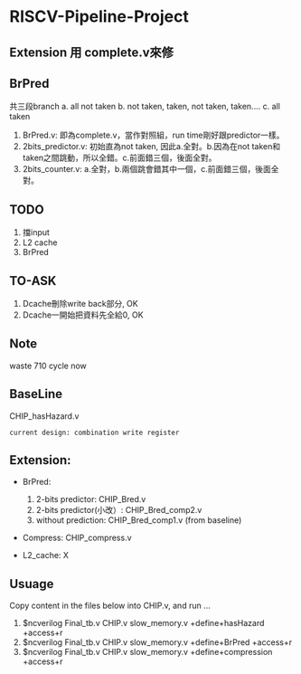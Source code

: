 # RISCV-Pipeline-Project

## Extension 用 complete.v來修

## BrPred
共三段branch
a. all not taken
b. not taken, taken, not taken, taken....
c. all taken

1. BrPred.v: 即為complete.v，當作對照組，run time剛好跟predictor一樣。
2. 2bits_predictor.v: 初始直為not taken, 因此a.全對。b.因為在not taken和taken之間跳動，所以全錯。c.前面錯三個，後面全對。
3. 2bits_counter.v: a.全對，b.兩個跳會錯其中一個，c.前面錯三個，後面全對。



## TODO
1. 擋input
2. L2 cache
3. BrPred

## TO-ASK
1. Dcache刪除write back部分, OK
2. Dcache一開始把資料先全給0, OK

## Note
waste 710 cycle now

## BaseLine
  CHIP_hasHazard.v
  
  `current design: combination write register`
  
## Extension:

* BrPred:
  1. 2-bits predictor: CHIP_Bred.v
  2. 2-bits predictor(小改）:  CHIP_Bred_comp2.v 
  3. without prediction: CHIP_Bred_comp1.v (from baseline)

* Compress: 
  CHIP_compress.v

* L2_cache:
  X


## Usuage 
Copy content in the files below into CHIP.v, and run ...
1. $ncverilog Final_tb.v CHIP.v slow_memory.v +define+hasHazard +access+r
2. $ncverilog Final_tb.v CHIP.v slow_memory.v +define+BrPred +access+r
3. $ncverilog Final_tb.v CHIP.v slow_memory.v +define+compression +access+r 
